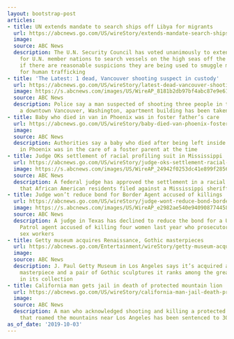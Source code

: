 ```yaml
---
layout: bootstrap-post
articles:
- title: UN extends mandate to search ships off Libya for migrants
  url: https://abcnews.go.com/US/wireStory/extends-mandate-search-ships-off-libya-migrants-66048415
  image: 
  source: ABC News
  description: The U.N. Security Council has voted unanimously to extend he mandate
    for U.N. member nations to search vessels on the high seas off the coast of Libya
    if there are reasonable suspicions they are being used to smuggle migrants or
    for human trafficking
- title: 'The Latest: 1 dead, Vancouver shooting suspect in custody'
  url: https://abcnews.go.com/US/wireStory/latest-dead-vancouver-shooting-suspect-custody-66048176
  image: https://s.abcnews.com/images/US/WireAP_8181b2db97bf4abc87e9e61229d23465_16x9_992.jpg
  source: ABC News
  description: Police say a man suspected of shooting three people in the lobby of
    a downtown Vancouver, Washington, apartment building has been taken into custody
- title: Baby who died in van in Phoenix was in foster father’s care
  url: https://abcnews.go.com/US/wireStory/baby-died-van-phoenix-foster-fathers-care-66047736
  image: 
  source: ABC News
  description: Authorities say a baby who died after being left inside a hot vehicle
    in Phoenix was in the care of a foster parent at the time
- title: Judge OKs settlement of racial profiling suit in Mississippi
  url: https://abcnews.go.com/US/wireStory/judge-oks-settlement-racial-profiling-suit-mississippi-66047683
  image: https://s.abcnews.com/images/US/WireAP_24942f0253dc41e899f2856a87d27cc9_16x9_992.jpg
  source: ABC News
  description: A federal judge has approved the settlement in a racial profiling lawsuit
    that African American residents filed against a Mississippi sheriff's department
- title: Judge won’t reduce bond for Border Agent accused of killings
  url: https://abcnews.go.com/US/wireStory/judge-wont-reduce-bond-border-agent-accused-killings-66047597
  image: https://s.abcnews.com/images/US/WireAP_e2982ae540e940908774458289175435_16x9_992.jpg
  source: ABC News
  description: A judge in Texas has declined to reduce the bond for a U.S. Border
    Patrol agent accused of killing four women last year who prosecutors say were
    sex workers
- title: Getty museum acquires Renaissance, Gothic masterpieces
  url: https://abcnews.go.com/Entertainment/wireStory/getty-museum-acquires-renaissance-gothic-masterpieces-66047319
  image: 
  source: ABC News
  description: J. Paul Getty Museum in Los Angeles says it’s acquired an Italian Renaissance
    masterpiece and a pair of Gothic sculptures it ranks among the greatest works
    in its collection
- title: California man gets jail in death of protected mountain lion
  url: https://abcnews.go.com/US/wireStory/california-man-jail-death-protected-mountain-lion-66047318
  image: 
  source: ABC News
  description: A man who acknowledged shooting and killing a protected mountain lion
    that roamed the mountains near Los Angeles has been sentenced to 30 days in jail
as_of_date: '2019-10-03'
---
```


